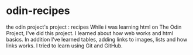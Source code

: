 # odin-recipes
the odin project's project : recipes
While i was learning html on The Odin Project, I've did this project.
I learned about how web works and html basics.
In addition I've learned tables, adding links to images, lists and how links works.
I tried to learn using Git and GitHub.

